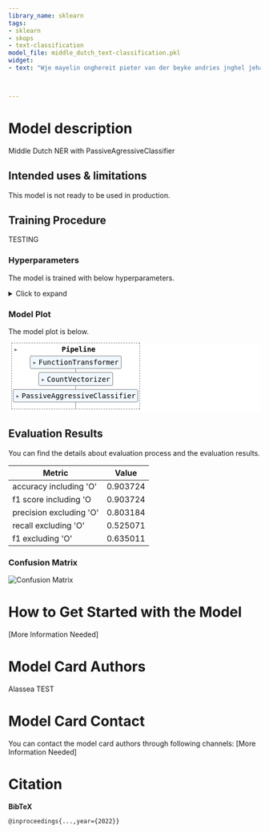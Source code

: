 ```yaml
---
library_name: sklearn
tags:
- sklearn
- skops
- text-classification
model_file: middle_dutch_text-classification.pkl
widget:
- text: "Wje mayelin onghereit pieter van der beyke andries jnghel jehan de bleyer en jacob de bere Sceipenen mire vrauwen der Abbedessen van meessine jn nortscoten ende jn zuutscoten jn dien tyden doen te weitene tolle den gonen die deisen chaertre sullen zien of horen leisen Dat ledenaerd van den cole portre jn ypre heift ghecocht en ghecreighe ervelike te sine bouf en te sijns hoyrs bouf jeghen jacob cruken poortre jn ypre .vijf. vierendeel ymeits lants ligghende jn de proghye van zuutscote namelike binder vierscare mire vrauwen vors dat es te weitene oostwaert over dypre jeghe de woninghe marie sbuerechgrauen oostwaert over de strate streckende oost wart toter steenstrate moelne tussche martins broukers lande en johan covents lande an de zuutside ende clais onghereiden lande an de noortzide belast dit vors lant met twalef scellinghe en achte peninghe siaers erveliker rente."



---
```


# Model description

Middle Dutch NER with PassiveAgressiveClassifier

## Intended uses & limitations

This model is not ready to be used in production.

## Training Procedure

TESTING

### Hyperparameters

The model is trained with below hyperparameters.

<details>
<summary> Click to expand </summary>

| Hyperparameter                  | Value                                                                                                                                                                            |
|---------------------------------|----------------------------------------------------------------------------------------------------------------------------------------------------------------------------------|
| memory                          |                                                                                                                                                                                  |
| steps                           | [('trans', FunctionTransformer(func=<function revert_data at 0x7f3fb95883a0>)), ('vectorizer', CountVectorizer()), ('classifier', PassiveAggressiveClassifier(random_state=42))] |
| verbose                         | False                                                                                                                                                                            |
| trans                           | FunctionTransformer(func=<function revert_data at 0x7f3fb95883a0>)                                                                                                               |
| vectorizer                      | CountVectorizer()                                                                                                                                                                |
| classifier                      | PassiveAggressiveClassifier(random_state=42)                                                                                                                                     |
| trans__accept_sparse            | False                                                                                                                                                                            |
| trans__check_inverse            | True                                                                                                                                                                             |
| trans__feature_names_out        |                                                                                                                                                                                  |
| trans__func                     | <function revert_data at 0x7f3fb95883a0>                                                                                                                                         |
| trans__inv_kw_args              |                                                                                                                                                                                  |
| trans__inverse_func             |                                                                                                                                                                                  |
| trans__kw_args                  |                                                                                                                                                                                  |
| trans__validate                 | False                                                                                                                                                                            |
| vectorizer__analyzer            | word                                                                                                                                                                             |
| vectorizer__binary              | False                                                                                                                                                                            |
| vectorizer__decode_error        | strict                                                                                                                                                                           |
| vectorizer__dtype               | <class 'numpy.int64'>                                                                                                                                                            |
| vectorizer__encoding            | utf-8                                                                                                                                                                            |
| vectorizer__input               | content                                                                                                                                                                          |
| vectorizer__lowercase           | True                                                                                                                                                                             |
| vectorizer__max_df              | 1.0                                                                                                                                                                              |
| vectorizer__max_features        |                                                                                                                                                                                  |
| vectorizer__min_df              | 1                                                                                                                                                                                |
| vectorizer__ngram_range         | (1, 1)                                                                                                                                                                           |
| vectorizer__preprocessor        |                                                                                                                                                                                  |
| vectorizer__stop_words          |                                                                                                                                                                                  |
| vectorizer__strip_accents       |                                                                                                                                                                                  |
| vectorizer__token_pattern       | (?u)\b\w\w+\b                                                                                                                                                                    |
| vectorizer__tokenizer           |                                                                                                                                                                                  |
| vectorizer__vocabulary          |                                                                                                                                                                                  |
| classifier__C                   | 1.0                                                                                                                                                                              |
| classifier__average             | False                                                                                                                                                                            |
| classifier__class_weight        |                                                                                                                                                                                  |
| classifier__early_stopping      | False                                                                                                                                                                            |
| classifier__fit_intercept       | True                                                                                                                                                                             |
| classifier__loss                | hinge                                                                                                                                                                            |
| classifier__max_iter            | 1000                                                                                                                                                                             |
| classifier__n_iter_no_change    | 5                                                                                                                                                                                |
| classifier__n_jobs              |                                                                                                                                                                                  |
| classifier__random_state        | 42                                                                                                                                                                               |
| classifier__shuffle             | True                                                                                                                                                                             |
| classifier__tol                 | 0.001                                                                                                                                                                            |
| classifier__validation_fraction | 0.1                                                                                                                                                                              |
| classifier__verbose             | 0                                                                                                                                                                                |
| classifier__warm_start          | False                                                                                                                                                                            |

</details>

### Model Plot

The model plot is below.

<style>#sk-container-id-1 {color: black;background-color: white;}#sk-container-id-1 pre{padding: 0;}#sk-container-id-1 div.sk-toggleable {background-color: white;}#sk-container-id-1 label.sk-toggleable__label {cursor: pointer;display: block;width: 100%;margin-bottom: 0;padding: 0.3em;box-sizing: border-box;text-align: center;}#sk-container-id-1 label.sk-toggleable__label-arrow:before {content: "▸";float: left;margin-right: 0.25em;color: #696969;}#sk-container-id-1 label.sk-toggleable__label-arrow:hover:before {color: black;}#sk-container-id-1 div.sk-estimator:hover label.sk-toggleable__label-arrow:before {color: black;}#sk-container-id-1 div.sk-toggleable__content {max-height: 0;max-width: 0;overflow: hidden;text-align: left;background-color: #f0f8ff;}#sk-container-id-1 div.sk-toggleable__content pre {margin: 0.2em;color: black;border-radius: 0.25em;background-color: #f0f8ff;}#sk-container-id-1 input.sk-toggleable__control:checked~div.sk-toggleable__content {max-height: 200px;max-width: 100%;overflow: auto;}#sk-container-id-1 input.sk-toggleable__control:checked~label.sk-toggleable__label-arrow:before {content: "▾";}#sk-container-id-1 div.sk-estimator input.sk-toggleable__control:checked~label.sk-toggleable__label {background-color: #d4ebff;}#sk-container-id-1 div.sk-label input.sk-toggleable__control:checked~label.sk-toggleable__label {background-color: #d4ebff;}#sk-container-id-1 input.sk-hidden--visually {border: 0;clip: rect(1px 1px 1px 1px);clip: rect(1px, 1px, 1px, 1px);height: 1px;margin: -1px;overflow: hidden;padding: 0;position: absolute;width: 1px;}#sk-container-id-1 div.sk-estimator {font-family: monospace;background-color: #f0f8ff;border: 1px dotted black;border-radius: 0.25em;box-sizing: border-box;margin-bottom: 0.5em;}#sk-container-id-1 div.sk-estimator:hover {background-color: #d4ebff;}#sk-container-id-1 div.sk-parallel-item::after {content: "";width: 100%;border-bottom: 1px solid gray;flex-grow: 1;}#sk-container-id-1 div.sk-label:hover label.sk-toggleable__label {background-color: #d4ebff;}#sk-container-id-1 div.sk-serial::before {content: "";position: absolute;border-left: 1px solid gray;box-sizing: border-box;top: 0;bottom: 0;left: 50%;z-index: 0;}#sk-container-id-1 div.sk-serial {display: flex;flex-direction: column;align-items: center;background-color: white;padding-right: 0.2em;padding-left: 0.2em;position: relative;}#sk-container-id-1 div.sk-item {position: relative;z-index: 1;}#sk-container-id-1 div.sk-parallel {display: flex;align-items: stretch;justify-content: center;background-color: white;position: relative;}#sk-container-id-1 div.sk-item::before, #sk-container-id-1 div.sk-parallel-item::before {content: "";position: absolute;border-left: 1px solid gray;box-sizing: border-box;top: 0;bottom: 0;left: 50%;z-index: -1;}#sk-container-id-1 div.sk-parallel-item {display: flex;flex-direction: column;z-index: 1;position: relative;background-color: white;}#sk-container-id-1 div.sk-parallel-item:first-child::after {align-self: flex-end;width: 50%;}#sk-container-id-1 div.sk-parallel-item:last-child::after {align-self: flex-start;width: 50%;}#sk-container-id-1 div.sk-parallel-item:only-child::after {width: 0;}#sk-container-id-1 div.sk-dashed-wrapped {border: 1px dashed gray;margin: 0 0.4em 0.5em 0.4em;box-sizing: border-box;padding-bottom: 0.4em;background-color: white;}#sk-container-id-1 div.sk-label label {font-family: monospace;font-weight: bold;display: inline-block;line-height: 1.2em;}#sk-container-id-1 div.sk-label-container {text-align: center;}#sk-container-id-1 div.sk-container {/* jupyter's `normalize.less` sets `[hidden] { display: none; }` but bootstrap.min.css set `[hidden] { display: none !important; }` so we also need the `!important` here to be able to override the default hidden behavior on the sphinx rendered scikit-learn.org. See: https://github.com/scikit-learn/scikit-learn/issues/21755 */display: inline-block !important;position: relative;}#sk-container-id-1 div.sk-text-repr-fallback {display: none;}</style><div id="sk-container-id-1" class="sk-top-container" style="overflow: auto;"><div class="sk-text-repr-fallback"><pre>Pipeline(steps=[(&#x27;trans&#x27;,FunctionTransformer(func=&lt;function revert_data at 0x7f3fb95883a0&gt;)),(&#x27;vectorizer&#x27;, CountVectorizer()),(&#x27;classifier&#x27;, PassiveAggressiveClassifier(random_state=42))])</pre><b>In a Jupyter environment, please rerun this cell to show the HTML representation or trust the notebook. <br />On GitHub, the HTML representation is unable to render, please try loading this page with nbviewer.org.</b></div><div class="sk-container" hidden><div class="sk-item sk-dashed-wrapped"><div class="sk-label-container"><div class="sk-label sk-toggleable"><input class="sk-toggleable__control sk-hidden--visually" id="sk-estimator-id-1" type="checkbox" ><label for="sk-estimator-id-1" class="sk-toggleable__label sk-toggleable__label-arrow">Pipeline</label><div class="sk-toggleable__content"><pre>Pipeline(steps=[(&#x27;trans&#x27;,FunctionTransformer(func=&lt;function revert_data at 0x7f3fb95883a0&gt;)),(&#x27;vectorizer&#x27;, CountVectorizer()),(&#x27;classifier&#x27;, PassiveAggressiveClassifier(random_state=42))])</pre></div></div></div><div class="sk-serial"><div class="sk-item"><div class="sk-estimator sk-toggleable"><input class="sk-toggleable__control sk-hidden--visually" id="sk-estimator-id-2" type="checkbox" ><label for="sk-estimator-id-2" class="sk-toggleable__label sk-toggleable__label-arrow">FunctionTransformer</label><div class="sk-toggleable__content"><pre>FunctionTransformer(func=&lt;function revert_data at 0x7f3fb95883a0&gt;)</pre></div></div></div><div class="sk-item"><div class="sk-estimator sk-toggleable"><input class="sk-toggleable__control sk-hidden--visually" id="sk-estimator-id-3" type="checkbox" ><label for="sk-estimator-id-3" class="sk-toggleable__label sk-toggleable__label-arrow">CountVectorizer</label><div class="sk-toggleable__content"><pre>CountVectorizer()</pre></div></div></div><div class="sk-item"><div class="sk-estimator sk-toggleable"><input class="sk-toggleable__control sk-hidden--visually" id="sk-estimator-id-4" type="checkbox" ><label for="sk-estimator-id-4" class="sk-toggleable__label sk-toggleable__label-arrow">PassiveAggressiveClassifier</label><div class="sk-toggleable__content"><pre>PassiveAggressiveClassifier(random_state=42)</pre></div></div></div></div></div></div></div>

## Evaluation Results

You can find the details about evaluation process and the evaluation results.

| Metric                  |    Value |
|-------------------------|----------|
| accuracy including 'O'  | 0.903724 |
| f1 score including 'O   | 0.903724 |
| precision excluding 'O' | 0.803184 |
| recall excluding 'O'    | 0.525071 |
| f1 excluding 'O'        | 0.635011 |

### Confusion Matrix

![Confusion Matrix](confusion_matrix.png)

# How to Get Started with the Model

[More Information Needed]

# Model Card Authors

Alassea TEST

# Model Card Contact

You can contact the model card authors through following channels:
[More Information Needed]

# Citation

**BibTeX**

```
@inproceedings{...,year={2022}}
```
